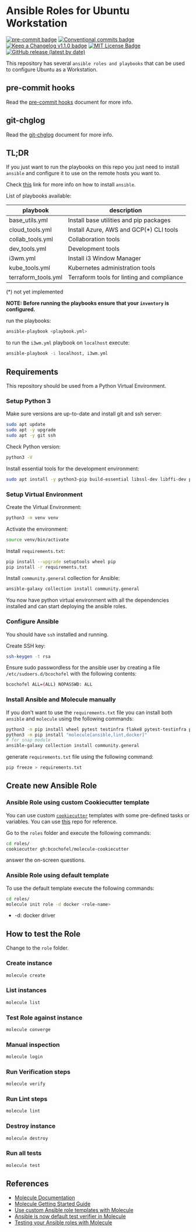 # Ansible Roles for Ubuntu Workstation

[![pre-commit badge][pre-commit-badge]][pre-commit] [![Conventional commits badge][conventional-commits-badge]][conventional-commits] [![Keep a Changelog v1.1.0 badge][keep-a-changelog-badge]][keep-a-changelog] [![MIT License Badge][license-badge]][license]
[![GitHub release (latest by date)][gh-release-badge]][changelog]

This repository has several `ansible roles and playbooks` that can be used to configure Ubuntu as a Workstation.

## pre-commit hooks

Read the [pre-commit hooks](docs/pre-commit-hooks.md) document for more info.

## git-chglog

Read the [git-chglog](docs/git-chlog.md) document for more info.

## TL;DR

If you just want to run the playbooks on this repo you just need to install `ansible` and configure it to use
on the remote hosts you want to.

Check [this](https://docs.ansible.com/ansible/latest/installation_guide/intro_installation.html) link for more info on how
to install `ansible`.

List of playbooks available:

| playbook            | description                                |
| ------------------- | ------------------------------------------ |
| base_utils.yml      | Install base utilities and pip packages    |
| cloud_tools.yml     | Install Azure, AWS and GCP(*) CLI tools    |
| collab_tools.yml    | Collaboration tools                        |
| dev_tools.yml       | Development tools                          |
| i3wm.yml            | Install i3 Window Manager                  |
| kube_tools.yml      | Kubernetes administration tools            |
| terraform_tools.yml | Terraform tools for linting and compliance |

(*) not yet implemented

**NOTE: Before running the playbooks ensure that your `inventory` is configured.**

run the playbooks:

```bash
ansible-playbook <playbook.yml>
```

to run the `i3wm.yml` playbook on `localhost` execute:

```bash
ansible-playbook -i localhost, i3wm.yml
```

## Requirements

This repository should be used from a Python Virtual Environment.

### Setup Python 3

Make sure versions are up-to-date and install git and ssh server:

```bash
sudo apt update
sudo apt -y upgrade
sudo apt -y git ssh
```

Check Python version:

```bash
python3 -V
```

Install essential tools for the development environment:

```bash
sudo apt install -y python3-pip build-essential libssl-dev libffi-dev python3-dev python3-venv
```

### Setup Virtual Environment

Create the Virtual Environment:

```bash
python3 -m venv venv
```

Activate the environment:

```bash
source venv/bin/activate
```

Install `requirements.txt`:

```bash
pip install --upgrade setuptools wheel pip
pip install -r requirements.txt
```

Install `community.general` collection for Ansible:

```bash
ansible-galaxy collection install community.general
```

You now have python virtual environment with all the dependencies installed and can start deploying the ansible roles.

### Configure Ansible

You should have `ssh` installed and running.

Create SSH key:

```bash
ssh-keygen -t rsa
```

Ensure sudo passwordless for the ansible user by creating a file
`/etc/sudoers.d/bcochofel` with the following contents:

```bash
bcochofel ALL=(ALL) NOPASSWD: ALL
```

### Install Ansible and Molecule manually

If you don't want to use the `requirements.txt` file you can install both `ansible` and `molecule` using the following commands:

```bash
python3 -m pip install wheel pytest testinfra flake8 pytest-testinfra pytest-flake8 cookiecutter
python3 -m pip install "molecule[ansible,lint,docker]"
# for snap module
ansible-galaxy collection install community.general
```

generate `requirements.txt` file using the following command:

```bash
pip freeze > requirements.txt
```

## Create new Ansible Role

### Ansible Role using custom Cookiecutter template

You can use custom [`cookiecutter`](https://github.com/cookiecutter/cookiecutter) templates with some pre-defined tasks or variables.
You can use [this](https://github.com/bcochofel/molecule-cookiecutter) repo for reference.

Go to the `roles` folder and execute the following commands:

```bash
cd roles/
cookiecutter gh:bcochofel/molecule-cookiecutter
```

answer the on-screen questions.

### Ansible Role using default template

To use the default template execute the following commands:

```bash
cd roles/
molecule init role -d docker <role-name>
```

* -d: docker driver

## How to test the Role

Change to the `role` folder.

### Create instance

```bash
molecule create
```

### List instances

```bash
molecule list
```

### Test Role against instance

```bash
molecule converge
```

### Manual inspection

```bash
molecule login
```

### Run Verification steps

```bash
molecule verify
```

### Run Lint steps

```bash
molecule lint
```

### Destroy instance

```bash
molecule destroy
```

### Run all tests

```bash
molecule test
```

## References

* [Molecule Documentation](https://molecule.readthedocs.io/en/latest/index.html)
* [Molecule Getting Started Guide](https://molecule.readthedocs.io/en/latest/getting-started.html)
* [Use custom Ansible role templates with Molecule](https://megamorf.gitlab.io/2018/12/18/use-custom-role-templates-with-molecule/)
* [Ansible is now default test verifier in Molecule](https://loncar.net/posts/ansible-is-now-default-test-verifier-in-molecule/)
* [Testing your Ansible roles with Molecule](https://www.jeffgeerling.com/blog/2018/testing-your-ansible-roles-molecule)

[pre-commit]: https://github.com/pre-commit/pre-commit
[pre-commit-badge]: https://img.shields.io/badge/pre--commit-enabled-brightgreen?logo=pre-commit&logoColor=white
[conventional-commits-badge]: https://img.shields.io/badge/Conventional%20Commits-1.0.0-green.svg
[conventional-commits]: https://conventionalcommits.org
[keep-a-changelog-badge]: https://img.shields.io/badge/changelog-Keep%20a%20Changelog%20v1.1.0-%23E05735
[keep-a-changelog]: https://keepachangelog.com/en/1.0.0/
[license]: ./LICENSE
[license-badge]: https://img.shields.io/badge/license-MIT-green.svg
[gh-release-badge]: https://img.shields.io/github/v/release/bcochofel/ansible-ubuntuwst-roles?color=green
[changelog]: ./CHANGELOG.md
